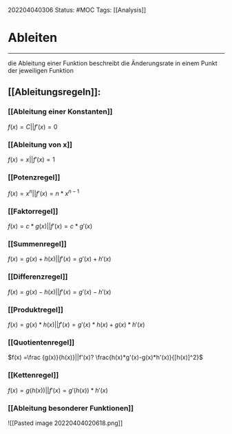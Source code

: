 202204040306
Status: #MOC
Tags:  [[Analysis]]

# Ableiten



___
die Ableitung einer Funktion beschreibt die Änderungsrate in einem Punkt der jeweiligen Funktion


## [[Ableitungsregeln]]:
### [[Ableitung einer Konstanten]]
$f(x) = C ||f'(x)=0$
### [[Ableitung von x]]
$f(x)=x ||f'(x)=1$
### [[Potenzregel]]
$f(x) = x^n || f'(x) = n*x^{n-1}$

### [[Faktorregel]]
$f(x) = c*g(x) ||f'(x)=c*g'(x)$
### [[Summenregel]]
$f(x) = g(x) + h(x) ||f'(x) = g'(x) + h'(x)$
### [[Differenzregel]]
$f(x) = g(x) - h(x) || f'(x) = g'(x)-h'(x)$
### [[Produktregel]]
$f(x)=g(x)*h(x)||f'(x) =g'(x)*h(x) +g(x)*h'(x)$
### [[Quotientenregel]]
$f(x) =\frac {g(x)}{h(x)}||f'(x)? \frac{h(x)*g'(x)-g(x)*h'(x)}{[h(x)]^2}$

### [[Kettenregel]]
$f(x)=g(h(x))|| f'(x)=g'(h(x))*h'(x)$


### [[Ableitung besonderer Funktionen]]

![[Pasted image 20220404020618.png]]